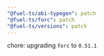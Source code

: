 ```yaml
---
"@fuel-ts/abi-typegen": patch
"@fuel-ts/forc": patch
"@fuel-ts/versions": patch
---
```


chore: upgrading `forc` to `0.51.1`
